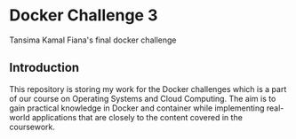 # Docker Challenge 3
Tansima Kamal Fiana's final docker challenge

## Introduction
This repository is storing my work for the Docker challenges which is a part of our course on Operating Systems and Cloud Computing. The aim is to gain practical knowledge in Docker and container while implementing real-world applications that are closely to the content covered in the coursework.
